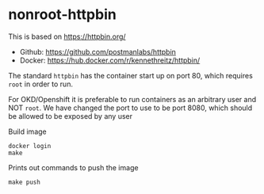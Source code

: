 nonroot-httpbin
===============

This is based on https://httpbin.org/
- Github: https://github.com/postmanlabs/httpbin
- Docker: https://hub.docker.com/r/kennethreitz/httpbin/

The standard `httpbin` has the container start up on port 80, which requires `root` in order to run.

For OKD/Openshift it is preferable to run containers as an arbitrary user and NOT `root`. We have changed the port to use to be port 8080, which should be allowed to be exposed by any user


Build image
```
docker login
make
```


Prints out commands to push the image
```
make push
```

